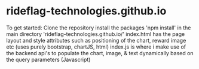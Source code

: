 # rideflag-technologies.github.io

To get started:
Clone the repository
install the packages 'npm install' in the main directory 'rideflag-technologies.github.io/'
index.html has the page layout and style attributes such as positioning of the chart, reward image etc (uses purely bootstrap, chartJS, html)
index.js is where i make use of the backend api's to populate the chart, image, & text dynamically based on the query parameters (Javascript)

